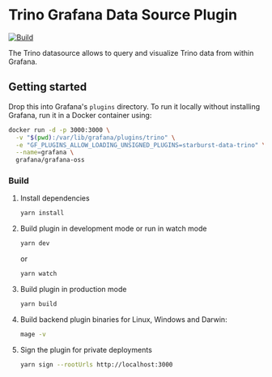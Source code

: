 # Trino Grafana Data Source Plugin

[![Build](https://github.com/starburstdata/grafana-trino/workflows/CI/badge.svg)](https://github.com/grafana/grafana-datasource-backend/actions?query=workflow%3A%22CI%22)

The Trino datasource allows to query and visualize Trino data from within Grafana.

## Getting started

Drop this into Grafana's `plugins` directory. To run it locally without installing Grafana, run it in a Docker container using:

```bash
docker run -d -p 3000:3000 \
  -v "$(pwd):/var/lib/grafana/plugins/trino" \
  -e "GF_PLUGINS_ALLOW_LOADING_UNSIGNED_PLUGINS=starburst-data-trino" \
  --name=grafana \
  grafana/grafana-oss
```

### Build

1. Install dependencies

   ```bash
   yarn install
   ```

2. Build plugin in development mode or run in watch mode

   ```bash
   yarn dev
   ```

   or

   ```bash
   yarn watch
   ```

3. Build plugin in production mode

   ```bash
   yarn build
   ```

4. Build backend plugin binaries for Linux, Windows and Darwin:

   ```bash
   mage -v
   ```

5. Sign the plugin for private deployments

   ```bash
   yarn sign --rootUrls http://localhost:3000
   ```
